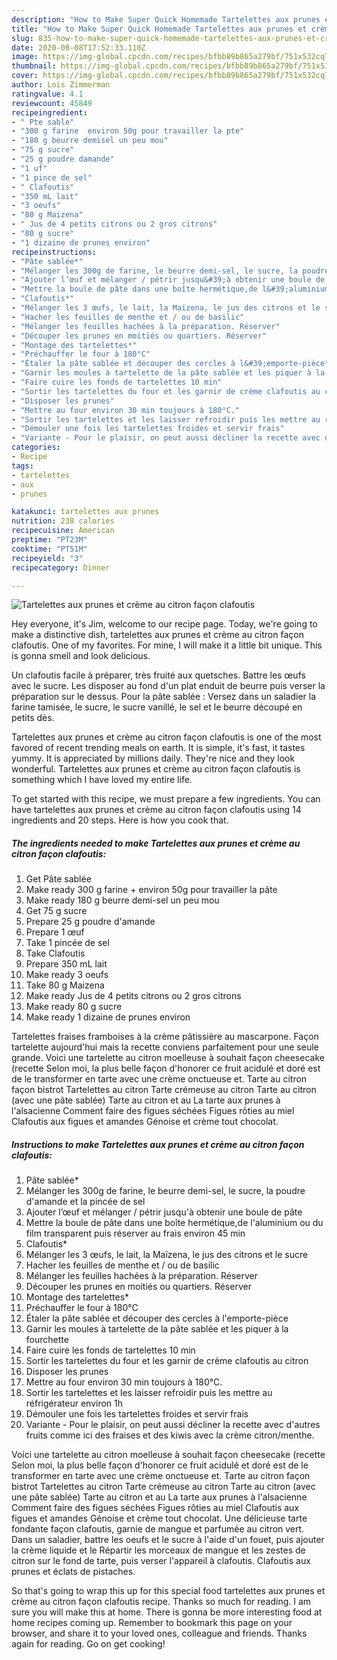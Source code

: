 ```yaml
---
description: "How to Make Super Quick Homemade Tartelettes aux prunes et crème au citron façon clafoutis"
title: "How to Make Super Quick Homemade Tartelettes aux prunes et crème au citron façon clafoutis"
slug: 835-how-to-make-super-quick-homemade-tartelettes-aux-prunes-et-creme-au-citron-facon-clafoutis
date: 2020-08-08T17:52:33.110Z
image: https://img-global.cpcdn.com/recipes/bfbb89b865a279bf/751x532cq70/tartelettes-aux-prunes-et-creme-au-citron-facon-clafoutis-photo-principale-de-la-recette.jpg
thumbnail: https://img-global.cpcdn.com/recipes/bfbb89b865a279bf/751x532cq70/tartelettes-aux-prunes-et-creme-au-citron-facon-clafoutis-photo-principale-de-la-recette.jpg
cover: https://img-global.cpcdn.com/recipes/bfbb89b865a279bf/751x532cq70/tartelettes-aux-prunes-et-creme-au-citron-facon-clafoutis-photo-principale-de-la-recette.jpg
author: Lois Zimmerman
ratingvalue: 4.1
reviewcount: 45849
recipeingredient:
- " Pte sable"
- "300 g farine  environ 50g pour travailler la pte"
- "180 g beurre demisel un peu mou"
- "75 g sucre"
- "25 g poudre damande"
- "1 uf"
- "1 pince de sel"
- " Clafoutis"
- "350 mL lait"
- "3 oeufs"
- "80 g Maizena"
- " Jus de 4 petits citrons ou 2 gros citrons"
- "80 g sucre"
- "1 dizaine de prunes environ"
recipeinstructions:
- "Pâte sablée*"
- "Mélanger les 300g de farine, le beurre demi-sel, le sucre, la poudre d&#39;amande et la pincée de sel"
- "Ajouter l’œuf et mélanger / pétrir jusqu&#39;à obtenir une boule de pâte"
- "Mettre la boule de pâte dans une boîte hermétique,de l&#39;aluminium ou du film transparent puis réserver au frais environ 45 min"
- "Clafoutis*"
- "Mélanger les 3 œufs, le lait, la Maïzena, le jus des citrons et le sucre"
- "Hacher les feuilles de menthe et / ou de basilic"
- "Mélanger les feuilles hachées à la préparation. Réserver"
- "Découper les prunes en moitiés ou quartiers. Réserver"
- "Montage des tartelettes*"
- "Préchauffer le four à 180°C"
- "Étaler la pâte sablée et découper des cercles à l&#39;emporte-pièce"
- "Garnir les moules à tartelette de la pâte sablée et les piquer à la fourchette"
- "Faire cuire les fonds de tartelettes 10 min"
- "Sortir les tartelettes du four et les garnir de crème clafoutis au citron"
- "Disposer les prunes"
- "Mettre au four environ 30 min toujours à 180°C."
- "Sortir les tartelettes et les laisser refroidir puis les mettre au réfrigérateur environ 1h"
- "Démouler une fois les tartelettes froides et servir frais"
- "Variante - Pour le plaisir, on peut aussi décliner la recette avec d&#39;autres fruits comme ici des fraises et des kiwis avec la crème citron/menthe."
categories:
- Recipe
tags:
- tartelettes
- aux
- prunes

katakunci: tartelettes aux prunes 
nutrition: 238 calories
recipecuisine: American
preptime: "PT23M"
cooktime: "PT51M"
recipeyield: "3"
recipecategory: Dinner

---
```



![Tartelettes aux prunes et crème au citron façon clafoutis](https://img-global.cpcdn.com/recipes/bfbb89b865a279bf/751x532cq70/tartelettes-aux-prunes-et-creme-au-citron-facon-clafoutis-photo-principale-de-la-recette.jpg)

Hey everyone, it's Jim, welcome to our recipe page. Today, we're going to make a distinctive dish, tartelettes aux prunes et crème au citron façon clafoutis. One of my favorites. For mine, I will make it a little bit unique. This is gonna smell and look delicious.

Un clafoutis facile à préparer, très fruité aux quetsches. Battre les œufs avec le sucre. Les disposer au fond d&#39;un plat enduit de beurre puis verser la préparation sur le dessus. Pour la pâte sablée : Versez dans un saladier la farine tamisée, le sucre, le sucre vanillé, le sel et le beurre découpé en petits dès.

Tartelettes aux prunes et crème au citron façon clafoutis is one of the most favored of recent trending meals on earth. It is simple, it's fast, it tastes yummy. It is appreciated by millions daily. They're nice and they look wonderful. Tartelettes aux prunes et crème au citron façon clafoutis is something which I have loved my entire life.


To get started with this recipe, we must prepare a few ingredients. You can have tartelettes aux prunes et crème au citron façon clafoutis using 14 ingredients and 20 steps. Here is how you cook that.

<!--inarticleads1-->

##### The ingredients needed to make Tartelettes aux prunes et crème au citron façon clafoutis:

1. Get  Pâte sablée
1. Make ready 300 g farine + environ 50g pour travailler la pâte
1. Make ready 180 g beurre demi-sel un peu mou
1. Get 75 g sucre
1. Prepare 25 g poudre d&#39;amande
1. Prepare 1 œuf
1. Take 1 pincée de sel
1. Take  Clafoutis
1. Prepare 350 mL lait
1. Make ready 3 oeufs
1. Take 80 g Maizena
1. Make ready  Jus de 4 petits citrons ou 2 gros citrons
1. Make ready 80 g sucre
1. Make ready 1 dizaine de prunes environ


Tartelettes fraises framboises à la crème pâtissière au mascarpone. Façon tartelette aujourd&#39;hui mais la recette conviens parfaitement pour une seule grande. Voici une tartelette au citron moelleuse à souhait façon cheesecake (recette Selon moi, la plus belle façon d&#39;honorer ce fruit acidulé et doré est de le transformer en tarte avec une crème onctueuse et. Tarte au citron façon bistrot Tartelettes au citron Tarte crémeuse au citron Tarte au citron (avec une pâte sablée) Tarte au citron et au La tarte aux prunes à l&#39;alsacienne Comment faire des figues séchées Figues rôties au miel Clafoutis aux figues et amandes Génoise et crème tout chocolat. 

<!--inarticleads2-->

##### Instructions to make Tartelettes aux prunes et crème au citron façon clafoutis:

1. Pâte sablée*
1. Mélanger les 300g de farine, le beurre demi-sel, le sucre, la poudre d&#39;amande et la pincée de sel
1. Ajouter l’œuf et mélanger / pétrir jusqu&#39;à obtenir une boule de pâte
1. Mettre la boule de pâte dans une boîte hermétique,de l&#39;aluminium ou du film transparent puis réserver au frais environ 45 min
1. Clafoutis*
1. Mélanger les 3 œufs, le lait, la Maïzena, le jus des citrons et le sucre
1. Hacher les feuilles de menthe et / ou de basilic
1. Mélanger les feuilles hachées à la préparation. Réserver
1. Découper les prunes en moitiés ou quartiers. Réserver
1. Montage des tartelettes*
1. Préchauffer le four à 180°C
1. Étaler la pâte sablée et découper des cercles à l&#39;emporte-pièce
1. Garnir les moules à tartelette de la pâte sablée et les piquer à la fourchette
1. Faire cuire les fonds de tartelettes 10 min
1. Sortir les tartelettes du four et les garnir de crème clafoutis au citron
1. Disposer les prunes
1. Mettre au four environ 30 min toujours à 180°C.
1. Sortir les tartelettes et les laisser refroidir puis les mettre au réfrigérateur environ 1h
1. Démouler une fois les tartelettes froides et servir frais
1. Variante - Pour le plaisir, on peut aussi décliner la recette avec d&#39;autres fruits comme ici des fraises et des kiwis avec la crème citron/menthe.


Voici une tartelette au citron moelleuse à souhait façon cheesecake (recette Selon moi, la plus belle façon d&#39;honorer ce fruit acidulé et doré est de le transformer en tarte avec une crème onctueuse et. Tarte au citron façon bistrot Tartelettes au citron Tarte crémeuse au citron Tarte au citron (avec une pâte sablée) Tarte au citron et au La tarte aux prunes à l&#39;alsacienne Comment faire des figues séchées Figues rôties au miel Clafoutis aux figues et amandes Génoise et crème tout chocolat. Une délicieuse tarte fondante façon clafoutis, garnie de mangue et parfumée au citron vert. Dans un saladier, battre les oeufs et le sucre à l&#39;aide d&#39;un fouet, puis ajouter la crème liquide et le Répartir les morceaux de mangue et les zestes de citron sur le fond de tarte, puis verser l&#39;appareil à clafoutis. Clafoutis aux prunes et éclats de pistaches. 

So that's going to wrap this up for this special food tartelettes aux prunes et crème au citron façon clafoutis recipe. Thanks so much for reading. I am sure you will make this at home. There is gonna be more interesting food at home recipes coming up. Remember to bookmark this page on your browser, and share it to your loved ones, colleague and friends. Thanks again for reading. Go on get cooking!
